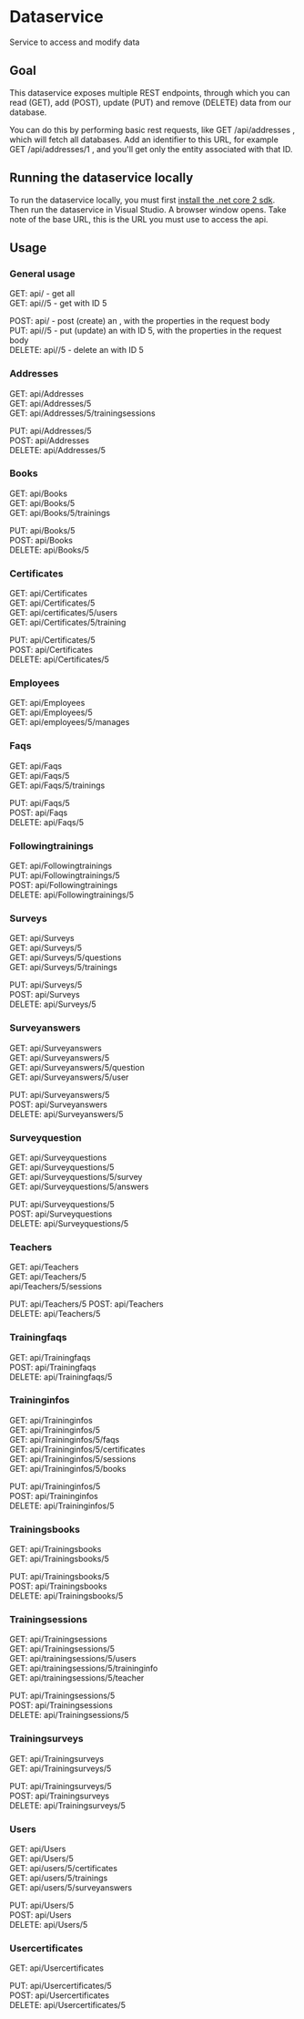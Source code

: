 # Dataservice
Service to access and modify data

## Goal
This dataservice exposes multiple REST endpoints, through which you can read (GET), add (POST), update (PUT) and remove (DELETE)
data from our database.

You can do this by performing basic rest requests, like GET <servername>/api/addresses , which will fetch all databases.
Add an identifier to this URL, for example GET <servername>/api/addresses/1 , and you'll get only the entity associated with that ID.

## Running the dataservice locally
To run the dataservice locally, you must first [install the .net core 2 sdk](https://blogs.msdn.microsoft.com/benjaminperkins/2017/09/20/how-to-install-net-core-2-0/).
Then run the dataservice in Visual Studio. A browser window opens.
Take note of the base URL, this is the URL you must use to access the api.

## Usage

### General usage
GET: api/<entity> - get all <entities>  
GET: api/<entity>/5 - get <entity> with ID 5 

POST: api/<entity> - post (create) an <entity>, with the <entity> properties in the request body  
PUT: api/<entity>/5 - put (update) an <entity> with ID 5, with the <entity> properties in the request body  
DELETE: api/<entity>/5 - delete an <entity> with ID 5  

### Addresses
GET: api/Addresses  
GET: api/Addresses/5  
GET: api/Addresses/5/trainingsessions  

PUT: api/Addresses/5  
POST: api/Addresses  
DELETE: api/Addresses/5  

### Books
GET: api/Books  
GET: api/Books/5  
GET: api/Books/5/trainings  

PUT: api/Books/5  
POST: api/Books  
DELETE: api/Books/5  

### Certificates
GET: api/Certificates  
GET: api/Certificates/5  
GET: api/certificates/5/users  
GET: api/Certificates/5/training  

PUT: api/Certificates/5  
POST: api/Certificates  
DELETE: api/Certificates/5  

### Employees
GET: api/Employees  
GET: api/Employees/5    
GET: api/employees/5/manages  

### Faqs
GET: api/Faqs  
GET: api/Faqs/5  
GET: api/Faqs/5/trainings  

PUT: api/Faqs/5  
POST: api/Faqs  
DELETE: api/Faqs/5  

### Followingtrainings
GET: api/Followingtrainings  
PUT: api/Followingtrainings/5  
POST: api/Followingtrainings  
DELETE: api/Followingtrainings/5  

### Surveys
GET: api/Surveys  
GET: api/Surveys/5  
GET: api/Surveys/5/questions  
GET: api/Surveys/5/trainings  

PUT: api/Surveys/5  
POST: api/Surveys  
DELETE: api/Surveys/5  

### Surveyanswers
GET: api/Surveyanswers  
GET: api/Surveyanswers/5  
GET: api/Surveyanswers/5/question  
GET: api/Surveyanswers/5/user  

PUT: api/Surveyanswers/5  
POST: api/Surveyanswers  
DELETE: api/Surveyanswers/5  

### Surveyquestion
GET: api/Surveyquestions  
GET: api/Surveyquestions/5  
GET: api/Surveyquestions/5/survey  
GET: api/Surveyquestions/5/answers  

PUT: api/Surveyquestions/5  
POST: api/Surveyquestions  
DELETE: api/Surveyquestions/5  

### Teachers
GET: api/Teachers  
GET: api/Teachers/5  
api/Teachers/5/sessions  

PUT: api/Teachers/5 
POST: api/Teachers  
DELETE: api/Teachers/5  

### Trainingfaqs
GET: api/Trainingfaqs  
POST: api/Trainingfaqs  
DELETE: api/Trainingfaqs/5  

### Traininginfos
GET: api/Traininginfos  
GET: api/Traininginfos/5  
GET: api/Traininginfos/5/faqs  
GET: api/Traininginfos/5/certificates  
GET: api/Traininginfos/5/sessions  
GET: api/Traininginfos/5/books  

PUT: api/Traininginfos/5  
POST: api/Traininginfos  
DELETE: api/Traininginfos/5  

### Trainingsbooks
GET: api/Trainingsbooks  
GET: api/Trainingsbooks/5  

PUT: api/Trainingsbooks/5  
POST: api/Trainingsbooks  
DELETE: api/Trainingsbooks/5  

### Trainingsessions
GET: api/Trainingsessions  
GET: api/Trainingsessions/5  
GET: api/trainingsessions/5/users  
GET: api/trainingsessions/5/traininginfo  
GET: api/trainingsessions/5/teacher  

PUT: api/Trainingsessions/5  
POST: api/Trainingsessions  
DELETE: api/Trainingsessions/5  

### Trainingsurveys
GET: api/Trainingsurveys  
GET: api/Trainingsurveys/5  

PUT: api/Trainingsurveys/5  
POST: api/Trainingsurveys  
DELETE: api/Trainingsurveys/5  

### Users
GET: api/Users  
GET: api/Users/5  
GET: api/users/5/certificates  
GET: api/users/5/trainings  
GET: api/users/5/surveyanswers  

PUT: api/Users/5  
POST: api/Users  
DELETE: api/Users/5  

### Usercertificates
GET: api/Usercertificates  

PUT: api/Usercertificates/5  
POST: api/Usercertificates  
DELETE: api/Usercertificates/5
